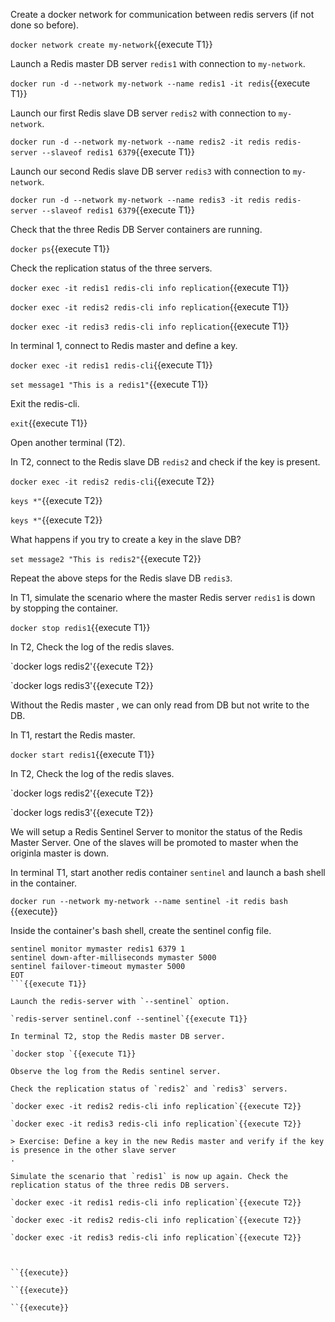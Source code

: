 Create a docker network for communication between redis servers (if not done so before).

`docker network create my-network`{{execute T1}}

Launch a Redis master DB server `redis1` with connection to `my-network`.

`docker run -d --network my-network --name redis1 -it redis`{{execute T1}}

Launch our first Redis slave DB server `redis2` with connection to `my-network`. 

`docker run -d --network my-network --name redis2 -it redis redis-server --slaveof redis1 6379`{{execute T1}}

Launch our second Redis slave DB server `redis3` with connection to `my-network`.

`docker run -d --network my-network --name redis3 -it redis redis-server --slaveof redis1 6379`{{execute T1}}

Check that the three Redis DB Server containers are running.

`docker ps`{{execute T1}}


Check the replication status of the three servers.

`docker exec -it redis1 redis-cli info replication`{{execute T1}}

`docker exec -it redis2 redis-cli info replication`{{execute T1}}

`docker exec -it redis3 redis-cli info replication`{{execute T1}}


In terminal 1, connect to Redis master and define a key.

`docker exec -it redis1 redis-cli`{{execute T1}}

`set message1 "This is a redis1"`{{execute T1}}

Exit the redis-cli.

`exit`{{execute T1}}


Open another terminal (T2).

In T2, connect to the Redis slave DB `redis2` and check if the key is present.

`docker exec -it redis2 redis-cli`{{execute T2}}

`keys *"`{{execute T2}}

`keys *"`{{execute T2}}

What happens if you try to create a key in the slave DB?

`set message2 "This is redis2"`{{execute T2}}

Repeat the above steps for the Redis slave DB `redis3`.


In T1, simulate the scenario where the master Redis server `redis1` is down by stopping the container.

`docker stop redis1`{{execute T1}}

In T2, Check the log of the redis slaves.

`docker logs redis2'{{execute T2}}

`docker logs redis3'{{execute T2}}

Without the Redis master , we can only read from DB but not write to the DB.

In T1, restart the Redis master.

`docker start redis1`{{execute T1}}


In T2, Check the log of the redis slaves.

`docker logs redis2'{{execute T2}}

`docker logs redis3'{{execute T2}}


We will setup a Redis Sentinel Server to monitor the status of the Redis Master Server. One of the slaves will be promoted to master when the originla master is down.

In terminal T1, start another redis container `sentinel` and launch a bash shell in the container.

`docker run --network my-network --name sentinel -it redis bash `{{execute}}

Inside the container's bash shell, create the sentinel config file.

```cat <<EOT >sentinel.conf
sentinel monitor mymaster redis1 6379 1
sentinel down-after-milliseconds mymaster 5000
sentinel failover-timeout mymaster 5000
EOT
```{{execute T1}}

Launch the redis-server with `--sentinel` option.

`redis-server sentinel.conf --sentinel`{{execute T1}}

In terminal T2, stop the Redis master DB server. 

`docker stop `{{execute T1}}

Observe the log from the Redis sentinel server.

Check the replication status of `redis2` and `redis3` servers.

`docker exec -it redis2 redis-cli info replication`{{execute T2}}

`docker exec -it redis3 redis-cli info replication`{{execute T2}}

> Exercise: Define a key in the new Redis master and verify if the key is presence in the other slave server
.

Simulate the scenario that `redis1` is now up again. Check the replication status of the three redis DB servers.

`docker exec -it redis1 redis-cli info replication`{{execute T2}}

`docker exec -it redis2 redis-cli info replication`{{execute T2}}

`docker exec -it redis3 redis-cli info replication`{{execute T2}}



``{{execute}}

``{{execute}}

``{{execute}}